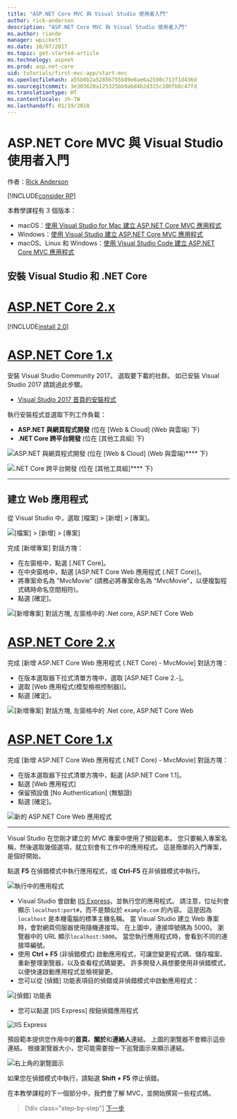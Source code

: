 ```yaml
---
title: "ASP.NET Core MVC 與 Visual Studio 使用者入門"
author: rick-anderson
description: "ASP.NET Core MVC 與 Visual Studio 使用者入門"
ms.author: riande
manager: wpickett
ms.date: 10/07/2017
ms.topic: get-started-article
ms.technology: aspnet
ms.prod: asp.net-core
uid: tutorials/first-mvc-app/start-mvc
ms.openlocfilehash: a55b0b2a52856755b89e8ae6a2598c713f1d436d
ms.sourcegitcommit: 3e303620a125325bb9abd4b2d315c106fb8c47fd
ms.translationtype: HT
ms.contentlocale: zh-TW
ms.lasthandoff: 01/19/2018
---
```

# <a name="getting-started-with-aspnet-core-mvc-and-visual-studio"></a>ASP.NET Core MVC 與 Visual Studio 使用者入門

作者：[Rick Anderson](https://twitter.com/RickAndMSFT)

[!INCLUDE[consider RP](../../includes/razor.md)]

本教學課程有 3 個版本：

* macOS：[使用 Visual Studio for Mac 建立 ASP.NET Core MVC 應用程式](xref:tutorials/first-mvc-app-mac/start-mvc)
* Windows：[使用 Visual Studio 建立 ASP.NET Core MVC 應用程式](xref:tutorials/first-mvc-app/start-mvc)
* macOS、Linux 和 Windows：[使用 Visual Studio Code 建立 ASP.NET Core MVC 應用程式](xref:tutorials/first-mvc-app-xplat/start-mvc)

## <a name="install-visual-studio-and-net-core"></a>安裝 Visual Studio 和 .NET Core

# <a name="aspnet-core-2xtabaspnetcore2x"></a>[ASP.NET Core 2.x](#tab/aspnetcore2x)

[!INCLUDE[install 2.0](../../includes/install2.0.md)]

# <a name="aspnet-core-1xtabaspnetcore1x"></a>[ASP.NET Core 1.x](#tab/aspnetcore1x)

安裝 Visual Studio Community 2017。 選取要下載的社群。 如已安裝 Visual Studio 2017 請跳過此步驟。

* [Visual Studio 2017 首頁的安裝程式](https://www.visualstudio.com/)

執行安裝程式並選取下列工作負載：

* **ASP.NET 與網頁程式開發** (位在 [Web & Cloud] (Web 與雲端) 下)
* **.NET Core 跨平台開發** (位在 [其他工具組] 下)

![**ASP.NET 與網頁程式開發** (位在 [Web & Cloud] (Web 與雲端)**** 下)](start-mvc/_static/web_workload.png)

![**.NET Core 跨平台開發** (位在 [其他工具組]**** 下)](start-mvc/_static/x_plat_wl.png)

---

## <a name="create-a-web-app"></a>建立 Web 應用程式

從 Visual Studio 中，選取 [檔案] > [新增] > [專案]。

![[檔案] > [新增] > [專案]](start-mvc/_static/alt_new_project.png)

完成 [新增專案] 對話方塊：

* 在左窗格中，點選 [.NET Core]。
* 在中央窗格中，點選 [ASP.NET Core Web 應用程式 (.NET Core)]。
* 將專案命名為 "MvcMovie" (請務必將專案命名為 "MvcMovie"，以便複製程式碼時命名空間相符)。
* 點選 [確定]。

![[新增專案] 對話方塊, 左窗格中的 .Net core, ASP.NET Core Web ](start-mvc/_static/new_project2.png)


# <a name="aspnet-core-2xtabaspnetcore2x"></a>[ASP.NET Core 2.x](#tab/aspnetcore2x)

完成 [新增 ASP.NET Core Web 應用程式 (.NET Core) - MvcMovie] 對話方塊：

* 在版本選取器下拉式清單方塊中，選取 [ASP.NET Core 2.-]。
* 選取 [Web 應用程式(模型檢視控制器)]。
* 點選 [確定]。

![[新增專案] 對話方塊, 左窗格中的 .Net core, ASP.NET Core Web ](start-mvc/_static/new_project22.png)

# <a name="aspnet-core-1xtabaspnetcore1x"></a>[ASP.NET Core 1.x](#tab/aspnetcore1x)

完成 [新增 ASP.NET Core Web 應用程式 (.NET Core) - MvcMovie] 對話方塊：

* 在版本選取器下拉式清單方塊中，點選 [ASP.NET Core 1.1]。
* 點選 [Web 應用程式]
* 保留預設值 [No Authentication] (無驗證)
* 點選 [確定]。

![新的 ASP.NET Core Web 應用程式](start-mvc/_static/p3.png)

---

Visual Studio 在您剛才建立的 MVC 專案中使用了預設範本。 您只要輸入專案名稱，然後選取幾個選項，就立刻會有工作中的應用程式。 這是簡單的入門專案，是個好開始，

點選 **F5** 在偵錯模式中執行應用程式，或 **Ctrl-F5** 在非偵錯模式中執行。
<!-- These images are also used by uid: tutorials/first-mvc-app-xplat/start-mvc -->
![執行中的應用程式](start-mvc/_static/1.png)

* Visual Studio 會啟動 [IIS Express](https://docs.microsoft.com/iis/extensions/introduction-to-iis-express/iis-express-overview)，並執行您的應用程式。 請注意，位址列會顯示 `localhost:port#`，而不是類似於 `example.com` 的內容。 這是因為 `localhost` 是本機電腦的標準主機名稱。 當 Visual Studio 建立 Web 專案時，會對網頁伺服器使用隨機連接埠。 在上圖中，連接埠號碼為 5000。 瀏覽器中的 URL 顯示`localhost:5000`。 當您執行應用程式時，會看到不同的連接埠編號。
* 使用 **Ctrl + F5** (非偵錯模式) 啟動應用程式，可讓您變更程式碼、儲存檔案、重新整理瀏覽器，以及查看程式碼變更。 許多開發人員想要使用非偵錯模式，以便快速啟動應用程式並檢視變更。
* 您可以從 [偵錯] 功能表項目的偵錯或非偵錯模式中啟動應用程式：

![[偵錯] 功能表](start-mvc/_static/debug_menu.png)

* 您可以點選 [IIS Express] 按鈕偵錯應用程式

![IIS Express](start-mvc/_static/iis_express.png)

預設範本提供您作用中的**首頁、關於**和**連絡人**連結。 上圖的瀏覽器不會顯示這些連結。 根據瀏覽器大小，您可能需要按一下巡覽圖示來顯示連結。

![右上角的瀏覽圖示](start-mvc/_static/2.png)

如果您在偵錯模式中執行，請點選 **Shift + F5** 停止偵錯。

在本教學課程的下一個部分中，我們會了解 MVC，並開始撰寫一些程式碼。

>[!div class="step-by-step"]
[下一步](adding-controller.md)  
